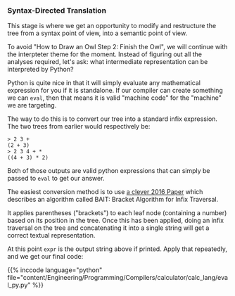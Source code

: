 ### Syntax-Directed Translation

<script>
    document.getElementById("compilersMenu").open = true;
</script>

This stage is where we get an opportunity to modify and restructure the tree from a syntax point of view, into a semantic point of view.

To avoid "How to Draw an Owl Step 2: Finish the Owl", we will continue with the interpteter theme for the moment. Instead of figuring out all the analyses required, let's ask: what intermediate representation can be interpreted by Python?

Python is quite nice in that it will simply evaluate any mathematical expression for you if it is standalone. If our compiler can create something we can `eval`, then that means it is valid "machine code" for the "machine" we are targeting.

The way to do this is to convert our tree into a standard infix expression. The two trees from earlier would respectively be:

```
> 2 3 +
(2 + 3)
> 2 3 4 + *
((4 + 3) * 2)
```

Both of those outputs are valid python expressions that can simply be passed to `eval` to get our answer.

The easiest conversion method is to use [a clever 2016 Paper](https://www.um.edu.mt/library/oar/bitstream/123456789/14892/1/Converting%20a%20binary%20tree%20expression%20to%20infix%20notation%20using%20the%20BAT%20algorithm.pdf) which describes an algorithm called BAIT: Bracket Algorithm for Infix Traversal.

It applies parentheses ("brackets") to each leaf node (containing a number) based on its position in the tree. Once this has been applied, doing an infix traversal on the tree and concatenating it into a single string will get a correct textual representation.

At this point `expr` is the output string above if printed. Apply that repeatedly, and we get our final code:

{{% inccode language="python" file="content/Engineering/Programming/Compilers/calculator/calc_lang/eval_py.py" %}}
